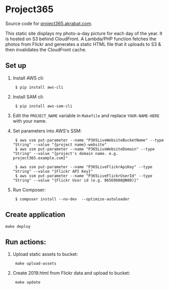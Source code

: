 # Project365

Source code for [project365.akrabat.com](https://project365.akrabat.com).

This static site displays my photo-a-day picture for each day of the year. It is hosted on S3 behind CloudFront. A Lambda/PHP function fetches the photos from Flickr and generates a static HTML file that it uploads to S3 & then invalidates the CloudFront cache.


## Set up

1. Install AWS cli: 

        $ pip install aws-cli

2. Install SAM cli:

        $ pip install aws-sam-cli

3. Edit the `PROJECT_NAME` variable in `Makefile` and replace `YOUR-NAME-HERE` with your name.

4. Set parameters into AWS's SSM:

        $ aws ssm put-parameter --name "P365LiveWebsiteBucketName" --type "String" --value "{project name}-website"
        $ aws ssm put-parameter --name "P365LiveWebsiteDomain" --type "String" --value "{project's domain name. e.g. project365.example.com}"

        $ aws ssm put-parameter --name "P365LiveFlickrApiKey" --type "String" --value "{Flickr API Key}"
        $ aws ssm put-parameter --name "P365LiveFlickrUserId" --type "String" --value "{Flickr User id (e.g. 86569608@N00)}"

5. Run Composer:

        $ composer install --no-dev  --optimize-autoloader

## Create application

    make deploy

## Run actions:

1. Upload static assets to bucket:

        make upload-assets
    
2. Create 2019.html from Flickr data and upload to bucket:

        make update
